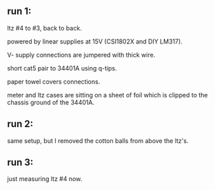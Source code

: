 ## run 1:

ltz #4 to #3, back to back.

powered by linear supplies at 15V (CSI1802X and DIY LM317).

V- supply connections are jumpered with thick wire.

short cat5 pair to 34401A using q-tips.

paper towel covers connections.

meter and ltz cases are sitting on a sheet of foil which is clipped to the chassis ground of the 34401A.

## run 2:

same setup, but I removed the cotton balls from above the ltz's.


## run 3:

just measuring ltz #4 now.


